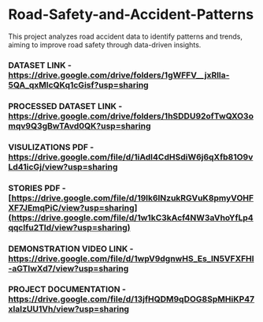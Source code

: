 # Road-Safety-and-Accident-Patterns
This project analyzes road accident data to identify patterns and trends, aiming to improve road safety through data-driven insights. 

### DATASET LINK - **https://drive.google.com/drive/folders/1gWFFV__jxRlla-5QA_qxMlcQKq1cGisf?usp=sharing**

### PROCESSED DATASET LINK - **https://drive.google.com/drive/folders/1hSDDU92ofTwQXO3omqv9Q3gBwTAvd0QK?usp=sharing**

### VISULIZATIONS PDF - **https://drive.google.com/file/d/1iAdl4CdHSdiW6j6qXfb81O9vLd41icGj/view?usp=sharing**

### STORIES PDF - **[https://drive.google.com/file/d/19lk6lNzukRGVuK8pmyVOHFXF7JEmqPiC/view?usp=sharing](https://drive.google.com/file/d/1w1kC3kAcf4NW3aVhoYfLp4qqclfu2Tld/view?usp=sharing)**

### DEMONSTRATION VIDEO LINK - **https://drive.google.com/file/d/1wpV9dgnwHS_Es_lN5VFXFHl-aGTIwXd7/view?usp=sharing**

### PROJECT DOCUMENTATION - **https://drive.google.com/file/d/13jfHQDM9qDOG8SpMHiKP47xIaIzUU1Vh/view?usp=sharing**

